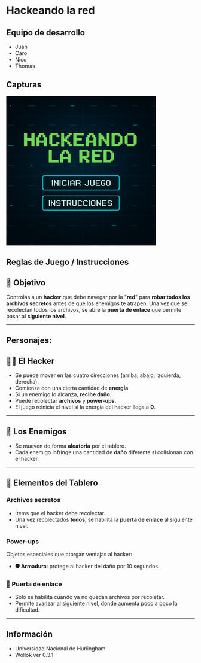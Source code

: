 # Hackeando la red

## Equipo de desarrollo

- Juan
- Caro
- Nico
- Thomas

## Capturas
![Pantalla](assets/Pantalla_inicio.png)


## Reglas de Juego / Instrucciones

## 🎯 Objetivo

Controlás a un **hacker** que debe navegar por la "**red**" para **robar todos los archivos secretos** antes de que los enemigos te atrapen.
Una vez que se recolectan todos los archivos, se abre la **puerta de enlace** que permite pasar al **siguiente nivel**.

---
## Personajes:

## 🧑‍💻 El Hacker

- Se puede mover en las cuatro direcciones (arriba, abajo, izquierda, derecha).
- Comienza con una cierta cantidad de **energía**.
- Si un enemigo lo alcanza, **recibe daño**.
- Puede recolectar **archivos** y **power-ups**.
- El juego reinicia el nivel si la energía del hacker llega a **0**.
---
## 👾 Los Enemigos

- Se mueven de forma **aleatoria** por el tablero.
- Cada enemigo infringe una cantidad de **daño** diferente si colisionan con el hacker.

  
---
## 📁 Elementos del Tablero

### Archivos secretos
- Ítems que el hacker debe recolectar.
- Una vez recolectados **todos**, se habilita la **puerta de enlace** al siguiente nivel.

### Power-ups
Objetos especiales que otorgan ventajas al hacker:

- **🛡️ Armadura**: protege al hacker del daño por 10 segundos.

### 🚪 Puerta de enlace
- Solo se habilita cuando ya no quedan archivos por recoletar.
- Permite avanzar al siguiente nivel, donde aumenta poco a poco la dificultad.

---
## Información
- Universidad Nacional de Hurlingham
- Wollok ver 0.3.1
